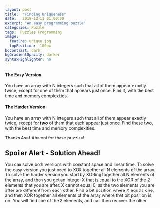 ```yaml
---
layout: post
title:  "Finding Uniqueness"
date:   2019-12-11 01:00:00
excerpt: "An easy programming puzzle"
categories: Puzzle
tags:  Puzzles Programming
image:
  feature: unique.jpg
  topPosition: -100px
bgContrast: dark
bgGradientOpacity: darker
syntaxHighlighter: no
---
```

#### The Easy Version
You have an array with N integers such that all of them appear exactly twice, except for one of them that appears just once. Find it, with the best time and memory complexities.

#### The Harder Version
You have an array with N integers such that all of them appear exactly twice, except for ***two*** of them that each appear just once. Find these two, with the best time and memory complexities.

Thanks Asaf Aharoni for these puzzles!

## Spoiler Alert - Solution Ahead!

You can solve both versions with constant space and linear time. To solve the easy version you just need to XOR together all N elements of the array. To solve the harder version you start by XORing together all N elements of the array, and then you get an integer X that is equal to the XOR of the 2 elements that you are after. X cannot equal 0, as the two elements you are after are different from each other. Find a bit position where X equals one, and then XOR together all elements of the array where that bit position is on. You will find one of the 2 elements, and can then recover the other.

